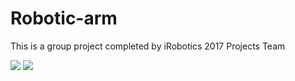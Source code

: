 # Robotic-arm
This is a group project completed by iRobotics 2017 Projects Team

![](https://github.com/FrogJin/Robotic-arm/blob/master/demo.jpg)
![](https://github.com/FrogJin/Robotic-arm/blob/master/open_house_demo.png)
